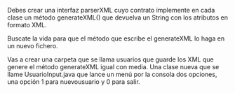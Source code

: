 Debes crear una interfaz parserXML cuyo
contrato implemente en cada clase un método 
generateXML() que devuelva un String con los atributos
en formato XML.
<usuario>
    <id> </id>
    <email> </email>
    <password> </password>

Buscate la vida para que el método que escribe el generateXML lo haga en un nuevo fichero.

Vas a crear una carpeta que se llama usuarios que guarde los XML que genere el método generateXML igual con media.
Una clase nueva que se llame UsuarioInput.java que lance un menú por la consola dos opciones,
una opción 1 para nuevousuario y 0 para salir.
    

